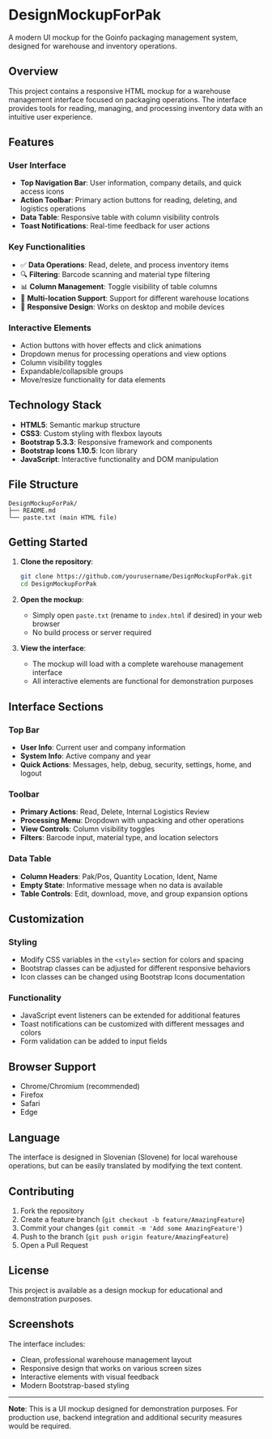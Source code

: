 # DesignMockupForPak

A modern UI mockup for the Goinfo packaging management system, designed for warehouse and inventory operations.

## Overview

This project contains a responsive HTML mockup for a warehouse management interface focused on packaging operations. The interface provides tools for reading, managing, and processing inventory data with an intuitive user experience.

## Features

### User Interface
- **Top Navigation Bar**: User information, company details, and quick access icons
- **Action Toolbar**: Primary action buttons for reading, deleting, and logistics operations
- **Data Table**: Responsive table with column visibility controls
- **Toast Notifications**: Real-time feedback for user actions

### Key Functionalities
- ✅ **Data Operations**: Read, delete, and process inventory items
- 🔍 **Filtering**: Barcode scanning and material type filtering
- 📊 **Column Management**: Toggle visibility of table columns
- 🏢 **Multi-location Support**: Support for different warehouse locations
- 📱 **Responsive Design**: Works on desktop and mobile devices

### Interactive Elements
- Action buttons with hover effects and click animations
- Dropdown menus for processing operations and view options
- Column visibility toggles
- Expandable/collapsible groups
- Move/resize functionality for data elements

## Technology Stack

- **HTML5**: Semantic markup structure
- **CSS3**: Custom styling with flexbox layouts
- **Bootstrap 5.3.3**: Responsive framework and components
- **Bootstrap Icons 1.10.5**: Icon library
- **JavaScript**: Interactive functionality and DOM manipulation

## File Structure

```
DesignMockupForPak/
├── README.md
└── paste.txt (main HTML file)
```

## Getting Started

1. **Clone the repository**:
   ```bash
   git clone https://github.com/yourusername/DesignMockupForPak.git
   cd DesignMockupForPak
   ```

2. **Open the mockup**:
   - Simply open `paste.txt` (rename to `index.html` if desired) in your web browser
   - No build process or server required

3. **View the interface**:
   - The mockup will load with a complete warehouse management interface
   - All interactive elements are functional for demonstration purposes

## Interface Sections

### Top Bar
- **User Info**: Current user and company information
- **System Info**: Active company and year
- **Quick Actions**: Messages, help, debug, security, settings, home, and logout

### Toolbar
- **Primary Actions**: Read, Delete, Internal Logistics Review
- **Processing Menu**: Dropdown with unpacking and other operations
- **View Controls**: Column visibility toggles
- **Filters**: Barcode input, material type, and location selectors

### Data Table
- **Column Headers**: Pak/Pos, Quantity Location, Ident, Name
- **Empty State**: Informative message when no data is available
- **Table Controls**: Edit, download, move, and group expansion options

## Customization

### Styling
- Modify CSS variables in the `<style>` section for colors and spacing
- Bootstrap classes can be adjusted for different responsive behaviors
- Icon classes can be changed using Bootstrap Icons documentation

### Functionality
- JavaScript event listeners can be extended for additional features
- Toast notifications can be customized with different messages and colors
- Form validation can be added to input fields

## Browser Support

- Chrome/Chromium (recommended)
- Firefox
- Safari
- Edge

## Language

The interface is designed in Slovenian (Slovene) for local warehouse operations, but can be easily translated by modifying the text content.

## Contributing

1. Fork the repository
2. Create a feature branch (`git checkout -b feature/AmazingFeature`)
3. Commit your changes (`git commit -m 'Add some AmazingFeature'`)
4. Push to the branch (`git push origin feature/AmazingFeature`)
5. Open a Pull Request

## License

This project is available as a design mockup for educational and demonstration purposes.

## Screenshots

The interface includes:
- Clean, professional warehouse management layout
- Responsive design that works on various screen sizes
- Interactive elements with visual feedback
- Modern Bootstrap-based styling

---

**Note**: This is a UI mockup designed for demonstration purposes. For production use, backend integration and additional security measures would be required.
